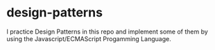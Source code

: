 # design-patterns

I practice Design Patterns in this repo and implement some of them by using the Javascript/ECMAScript Progamming Language.
